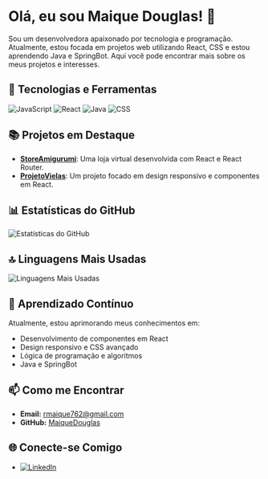 # Olá, eu sou Maique Douglas! 👋

Sou um desenvolvedora apaixonado por tecnologia e programação. Atualmente, estou focada em projetos web utilizando React, CSS e estou aprendendo Java e SpringBot. Aqui você pode encontrar mais sobre os meus projetos e interesses.

## 🚀 Tecnologias e Ferramentas
![JavaScript](https://img.shields.io/badge/-JavaScript-yellow)
![React](https://img.shields.io/badge/-React-blue)
![Java](https://img.shields.io/badge/-Java-orange)
![CSS](https://img.shields.io/badge/-CSS-blue)

## 📚 Projetos em Destaque
- [**StoreAmigurumi**](https://github.com/MaiqueDouglas/StoreAmigurumi): Uma loja virtual desenvolvida com React e React Router.
- [**ProjetoVielas**](https://github.com/MaiqueDouglas/ProjetoVielas): Um projeto focado em design responsivo e componentes em React.

## 📊 Estatísticas do GitHub

![Estatísticas do GitHub](https://github-readme-stats.vercel.app/api?username=MaiqueDouglas&show_icons=true&theme=radical)

## 🔝 Linguagens Mais Usadas

![Linguagens Mais Usadas](https://github-readme-stats.vercel.app/api/top-langs/?username=MaiqueDouglas&layout=compact&theme=radical)

## 🌱 Aprendizado Contínuo
Atualmente, estou aprimorando meus conhecimentos em:
- Desenvolvimento de componentes em React
- Design responsivo e CSS avançado
- Lógica de programação e algoritmos
- Java e SpringBot

## 📫 Como me Encontrar
- **Email:** [rmaique762@gmail.com](mailto:rmaique762@gmail.com)
- **GitHub:** [MaiqueDouglas](https://github.com/MaiqueDouglas)

## 🌐 Conecte-se Comigo
- [![LinkedIn](https://img.shields.io/badge/-LinkedIn-blue)](https://www.linkedin.com/in/maique-douglas/)


